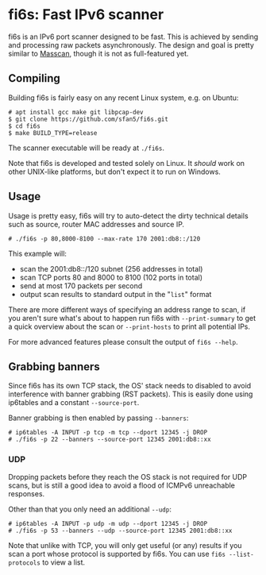 # fi6s: Fast IPv6 scanner

fi6s is an IPv6 port scanner designed to be fast.
This is achieved by sending and processing raw packets asynchronously.
The design and goal is pretty similar to [Masscan](https://github.com/robertdavidgraham/masscan),
though it is not as full-featured yet.

## Compiling

Building fi6s is fairly easy on any recent Linux system, e.g. on Ubuntu:

	# apt install gcc make git libpcap-dev
	$ git clone https://github.com/sfan5/fi6s.git
	$ cd fi6s
	$ make BUILD_TYPE=release

The scanner executable will be ready at `./fi6s`.

Note that fi6s is developed and tested solely on Linux. It *should* work on other
UNIX-like platforms, but don't expect it to run on Windows.

## Usage

Usage is pretty easy, fi6s will try to auto-detect the dirty technical details
such as source, router MAC addresses and source IP.

	# ./fi6s -p 80,8000-8100 --max-rate 170 2001:db8::/120

This example will:
* scan the 2001:db8::/120 subnet (256 addresses in total)
* scan TCP ports 80 and 8000 to 8100 (102 ports in total)
* send at most 170 packets per second
* output scan results to standard output in the "`list`" format

There are more different ways of specifying an address range to scan,
if you aren't sure what's about to happen run fi6s with `--print-summary` to get
a quick overview about the scan or `--print-hosts` to print all potential IPs.

For more advanced features please consult the output of `fi6s --help`.

## Grabbing banners

Since fi6s has its own TCP stack, the OS' stack needs to disabled to avoid
interference with banner grabbing (RST packets). This is easily done using
ip6tables and a constant `--source-port`.

Banner grabbing is then enabled by passing `--banners`:

	# ip6tables -A INPUT -p tcp -m tcp --dport 12345 -j DROP
	# ./fi6s -p 22 --banners --source-port 12345 2001:db8::xx

### UDP

Dropping packets before they reach the OS stack is not required for UDP scans, but
is still a good idea to avoid a flood of ICMPv6 unreachable responses.

Other than that you only need an additional `--udp`:

	# ip6tables -A INPUT -p udp -m udp --dport 12345 -j DROP
	# ./fi6s -p 53 --banners --udp --source-port 12345 2001:db8::xx

Note that unlike with TCP, you will only get useful (or any) results if you scan
a port whose protocol is supported by fi6s. You can use `fi6s --list-protocols`
to view a list.
